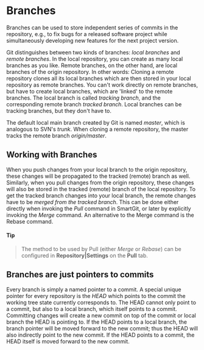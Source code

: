 # Branches

Branches can be used to store independent series of commits in the
repository, e.g., to fix bugs for a released software project while
simultaneously developing new features for the next project version.

Git distinguishes between two kinds of branches: *local branches* and
*remote branches*. In the local repository, you can create as many local
branches as you like. Remote branches, on the other hand, are local
branches of the origin repository. In other words: Cloning a remote
repository clones all its local branches which are then stored in your
local repository as remote branches. You can't work directly on remote
branches, but have to create local branches, which are 'linked' to the
remote branches. The local branch is called *tracking branch*, and the
corresponding remote branch *tracked branch*. Local branches can be
tracking branches, but they don't have to.

The default local main branch created by Git is named *master*, which is
analogous to SVN's *trunk*. When cloning a remote repository, the master
tracks the remote branch *origin/master*.

## Working with Branches

When you push changes from your local branch to the origin repository,
these changes will be propagated to the tracked (remote) branch as well.
Similarly, when you pull changes from the origin repository, these
changes will also be stored in the tracked (remote) branch of the local
repository. To get the tracked branch changes into your local branch,
the remote changes have to be *merged from the tracked branch*. This can
be done either directly when invoking the *Pull* command in SmartGit, or
later by explicitly invoking the *Merge* command. An alternative to the
Merge command is the Rebase command.


#### Tip
>
>
>The method to be used by Pull (either *Merge* or *Rebase*) can be
>configured in **Repository\|Settings** on the **Pull** tab.
>
>

## Branches are just pointers to commits

Every branch is simply a named pointer to a commit. A special unique
pointer for every repository is the *HEAD* which points to the commit
the working tree state currently corresponds to. The HEAD cannot only
point to a commit, but also to a local branch, which itself points to a
commit. Committing changes will create a new commit on top of the commit
or local branch the HEAD is pointing to. If the HEAD points to a local
branch, the branch pointer will be moved forward to the new commit; thus
the HEAD will also indirectly point to the new commit. If the HEAD
points to a commit, the HEAD itself is moved forward to the new commit.
